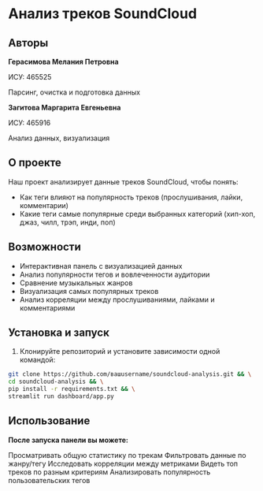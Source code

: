 # Анализ треков SoundCloud

## Авторы

**Герасимова Мелания Петровна**

ИСУ: 465525

Парсинг, очистка и подготовка данных

**Загитова Маргарита Евгеньевна**

ИСУ: 465916

Анализ данных, визуализация

## О проекте

Наш проект анализирует данные треков SoundCloud, чтобы понять:
- Как теги влияют на популярность треков (прослушивания, лайки, комментарии)
- Какие теги самые популярные среди выбранных категорий (хип-хоп, джаз, чилл, трэп, инди, поп)

## Возможности

- Интерактивная панель с визуализацией данных
- Анализ популярности тегов и вовлеченности аудитории
- Сравнение музыкальных жанров
- Визуализация самых популярных треков
- Анализ корреляции между прослушиваниями, лайками и комментариями

## Установка и запуск

1. Клонируйте репозиторий и установите зависимости одной командой:
```bash
git clone https://github.com/вашusername/soundcloud-analysis.git && \
cd soundcloud-analysis && \
pip install -r requirements.txt && \
streamlit run dashboard/app.py
```

## Использование

**После запуска панели вы можете:**

Просматривать общую статистику по трекам
Фильтровать данные по жанру/тегу
Исследовать корреляции между метриками
Видеть топ треков по разным критериям
Анализировать популярность пользовательских тегов
